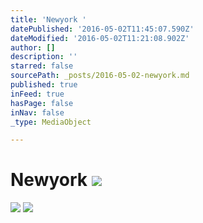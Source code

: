 ```yaml
---
title: 'Newyork '
datePublished: '2016-05-02T11:45:07.590Z'
dateModified: '2016-05-02T11:21:08.902Z'
author: []
description: ''
starred: false
sourcePath: _posts/2016-05-02-newyork.md
published: true
inFeed: true
hasPage: false
inNav: false
_type: MediaObject

---
```

# Newyork ![](https://the-grid-user-content.s3-us-west-2.amazonaws.com/2363c054-2c44-43cb-8205-4c302cea0504.jpg)
![](https://the-grid-user-content.s3-us-west-2.amazonaws.com/b051d877-4f53-4cae-b03c-543f41ca20a7.jpg)
![](https://the-grid-user-content.s3-us-west-2.amazonaws.com/dba5d6a9-12ab-4c38-938e-9b2ab53f0ad3.jpg)